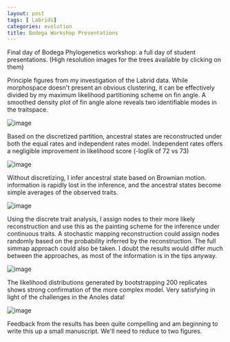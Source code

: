 ```yaml
---
layout: post
tags: [ Labrids]
categories: evolution
title: Bodega Workshop Presentations
---
```







 








Final day of Bodega Phylogenetics workshop: a full day of student
presentations. (High resolution images for the trees available by
clicking on them)

Principle figures from my investigation of the Labrid data. While
morphospace doesn't present an obvious clustering, it can be effectively
divided by my maximum likelihood partitioning scheme on fin angle. A
smoothed density plot of fin angle alone reveals two identifiable modes
in the traitspace.

![image](http://openwetware.org/images/7/71/2_data.png)

Based on the discretized partition, ancestral states are reconstructed
under both the equal rates and independent rates model. Independent
rates offers a negligible improvement in likelihood score (-loglik of 72
vs 73)

![image](http://openwetware.org/images/thumb/9/90/3_discrete.png/480px-3_discrete.png)

Without discretizing, I infer ancestral state based on Brownian motion.
information is rapidly lost in the inference, and the ancestral states
become simple averages of the observed traits.

![image](http://openwetware.org/images/thumb/5/52/4_cts.png/480px-4_cts.png)

Using the discrete trait analysis, I assign nodes to their more likely
reconstruction and use this as the painting scheme for the inference
under continuous traits. A stochastic mapping reconstruction could
assign nodes randomly based on the probability inferred by the
reconstruction. The full simmap approach could also be taken. I doubt
the results would differ much between the approaches, as most of the
information is in the tips anyway.

![image](http://openwetware.org/images/thumb/3/37/5_painted.png/480px-5_painted.png)

The likelihood distributions generated by bootstrapping 200 replicates
shows strong confirmation of the more complex model. Very satisfying in
light of the challenges in the Anoles data!

![image](http://openwetware.org/images/7/7b/6_boot.png)

Feedback from the results has been quite compelling and am beginning to
write this up a small manuscript. We'll need to reduce to two figures.
